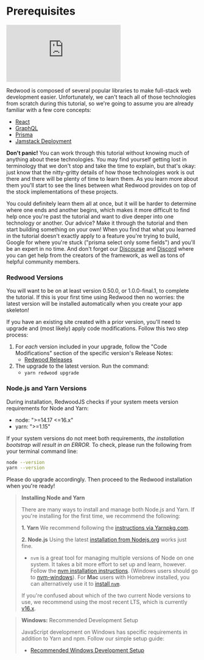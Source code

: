 # Prerequisites

<div class="video-container">
  <iframe src="https://www.youtube.com/embed/HJOzmp8oCIQ?rel=0" frameborder="0" allow="accelerometer; autoplay; encrypted-media; gyroscope; picture-in-picture; modestbranding; showinfo=0" allowfullscreen></iframe>
</div>

Redwood is composed of several popular libraries to make full-stack web development easier. Unfortunately, we can't teach all of those technologies from scratch during this tutorial, so we're going to assume you are already familiar with a few core concepts:

- [React](https://reactjs.org/)
- [GraphQL](https://graphql.org/)
- [Prisma](https://prisma.io/)
- [Jamstack Deployment](https://jamstack.org/)

**Don't panic!** You can work through this tutorial without knowing much of anything about these technologies. You may find yourself getting lost in terminology that we don't stop and take the time to explain, but that's okay: just know that the nitty-gritty details of how those technologies work is out there and there will be plenty of time to learn them. As you learn more about them you'll start to see the lines between what Redwood provides on top of the stock implementations of these projects.

You could definitely learn them all at once, but it will be harder to determine where one ends and another begins, which makes it more difficult to find help once you're past the tutorial and want to dive deeper into one technology or another. Our advice? Make it through the tutorial and then start building something on your own! When you find that what you learned in the tutorial doesn't exactly apply to a feature you're trying to build, Google for where you're stuck ("prisma select only some fields") and you'll be an expert in no time. And don't forget our [Discourse](https://community.redwoodjs.com/) and [Discord](https://discord.gg/jjSYEQd) where you can get help from the creators of the framework, as well as tons of helpful community members.

### Redwood Versions

You will want to be on at least version 0.50.0, or 1.0.0-final.1, to complete the tutorial. If this is your first time using Redwood then no worries: the latest version will be installed automatically when you create your app skeleton!

If you have an existing site created with a prior version, you'll need to upgrade and (most likely) apply code modifications. Follow this two step process:

1. For _each_ version included in your upgrade, follow the "Code Modifications" section of the specific version's Release Notes:
   - [Redwood Releases](https://github.com/redwoodjs/redwood/releases)
2. The upgrade to the latest version. Run the command:
   - `yarn redwood upgrade`

### Node.js and Yarn Versions

During installation, RedwoodJS checks if your system meets version requirements for Node and Yarn:

- node: ">=14.17 <=16.x"
- yarn: ">=1.15"

If your system versions do not meet both requirements, _the installation bootstrap will result in an ERROR._ To check, please run the following from your terminal command line:

```bash
node --version
yarn --version
```

Please do upgrade accordingly. Then proceed to the Redwood installation when you're ready!

> **Installing Node and Yarn**
>
> There are many ways to install and manage both Node.js and Yarn. If you're installing for the first time, we recommend the following:
>
> **1. Yarn**
> We recommend following the [instructions via Yarnpkg.com](https://classic.yarnpkg.com/en/docs/install/).
>
> **2. Node.js**
> Using the latest [installation from Nodejs.org](https://nodejs.org/en/) works just fine.
>
> - `nvm` is a great tool for managing multiple versions of Node on one system. It takes a bit more effort to set up and learn, however. Follow the [nvm installation instructions](https://github.com/nvm-sh/nvm#installing-and-updating). (Windows users should go to [nvm-windows](https://github.com/coreybutler/nvm-windows/releases)). For **Mac** users with Homebrew installed, you can alternatively use it to [install `nvm`](https://formulae.brew.sh/formula/nvm).
>
> If you're confused about which of the two current Node versions to use, we recommend using the most recent LTS, which is currently [v16.x](https://nodejs.org/download/release/latest-gallium/).

> **Windows:** Recommended Development Setup
>
> JavaScript development on Windows has specific requirements in addition to Yarn and npm. Follow our simple setup guide:
>
> - [Recommended Windows Development Setup](../../how-to/windows-development-setup.md)
